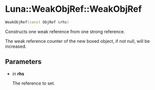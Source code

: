 # Luna::WeakObjRef::WeakObjRef

```c++
WeakObjRef(const ObjRef &rhs)
```

Constructs one weak reference from one strong reference. 

The weak reference counter of the new boxed object, if not null, will be increased. 

## Parameters
* *in* **rhs**

    The reference to set. 

